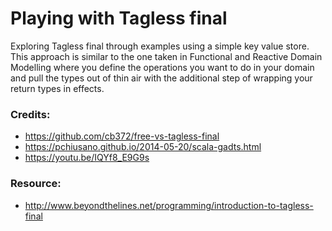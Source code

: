 # Playing with Tagless final

Exploring Tagless final through examples using a simple key value store. This approach is similar to the one taken in 
Functional and Reactive Domain Modelling where you define the operations you want to do in your domain and pull the 
types out of thin air with the additional step of wrapping your return types in effects. 

### Credits:
- https://github.com/cb372/free-vs-tagless-final
- https://pchiusano.github.io/2014-05-20/scala-gadts.html
- https://youtu.be/IQYf8_E9G9s

### Resource:
- http://www.beyondthelines.net/programming/introduction-to-tagless-final
